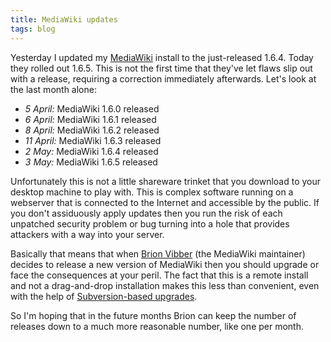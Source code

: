 ```yaml
---
title: MediaWiki updates
tags: blog
---
```


Yesterday I updated my [MediaWiki](http://mediawiki.org/) install to the just-released 1.6.4. Today they rolled out 1.6.5. This is not the first time that they've let flaws slip out with a release, requiring a correction immediately afterwards. Let's look at the last month alone:

-   *5 April:* MediaWiki 1.6.0 released
-   *6 April:* MediaWiki 1.6.1 released
-   *8 April:* MediaWiki 1.6.2 released
-   *11 April:* MediaWiki 1.6.3 released
-   *2 May:* MediaWiki 1.6.4 released
-   *3 May:* MediaWiki 1.6.5 released

Unfortunately this is not a little shareware trinket that you download to your desktop machine to play with. This is complex software running on a webserver that is connected to the Internet and accessible by the public. If you don't assiduously apply updates then you run the risk of each unpatched security problem or bug turning into a hole that provides attackers with a way into your server.

Basically that means that when [Brion Vibber](http://www.mediawiki.org/wiki/User:Brion_VIBBER) (the MediaWiki maintainer) decides to release a new version of MediaWiki then you should upgrade or face the consequences at your peril. The fact that this is a remote install and not a drag-and-drop installation makes this less than convenient, even with the help of [Subversion-based upgrades](http://www.mediawiki.org/wiki/Download_from_SVN).

So I'm hoping that in the future months Brion can keep the number of releases down to a much more reasonable number, like one per month.
